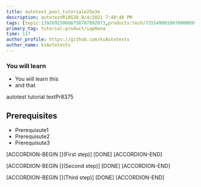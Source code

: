 ```yaml
---
title: autotest_pool_tutoriale25e3e
description: autotestR18G38_8/4/2021 7:49:48 PM
tags: [topic:139269250608756787992873,products:tech/73554900100700000996,tutorial:experience/advanced]
primary_tag: tutorial:product/sapHana
time: 117
author_profile: https://github.com/ksAutotests
author_name: ksAutotests
---
```

### You will learn
- You will learn this
- and that

autotest tutorial textPr8375

## Prerequisites
- Prerequisute1
- Prerequisute2
- Prerequisute3

[ACCORDION-BEGIN [](First step)]
[DONE]
[ACCORDION-END]

[ACCORDION-BEGIN [](Second step)]
[DONE]
[ACCORDION-END]

[ACCORDION-BEGIN [](Third step)]
[DONE]
[ACCORDION-END]

